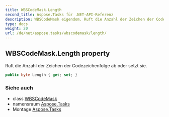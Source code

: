 ```yaml
---
title: WBSCodeMask.Length
second_title: Aspose.Tasks für .NET-API-Referenz
description: WBSCodeMask eigendom. Ruft die Anzahl der Zeichen der Codezeichenfolge ab oder setzt sie.
type: docs
weight: 20
url: /de/net/aspose.tasks/wbscodemask/length/
---
```

## WBSCodeMask.Length property

Ruft die Anzahl der Zeichen der Codezeichenfolge ab oder setzt sie.

```csharp
public byte Length { get; set; }
```

### Siehe auch

* class [WBSCodeMask](../)
* namensraum [Aspose.Tasks](../../wbscodemask/)
* Montage [Aspose.Tasks](../../../)


